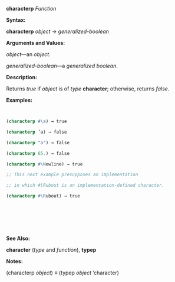 **characterp** *Function* 



**Syntax:** 



**characterp** *object → generalized-boolean* 



**Arguments and Values:** 



*object*—an *object*. 



*generalized-boolean*—a *generalized boolean*. 



**Description:** 



Returns *true* if *object* is of *type* **character**; otherwise, returns *false*. 



**Examples:**
```lisp


(characterp #\a) → true 

(characterp ’a) → false 

(characterp "a") → false 

(characterp 65.) → false 

(characterp #\Newline) → true 

;; This next example presupposes an implementation 

;; in which #\Rubout is an implementation-defined character. 

(characterp #\Rubout) → true 








```
**See Also:** 



**character** (*type* and *function*), **typep** 



**Notes:** 



(characterp *object*) *≡* (typep *object* ’character) 



